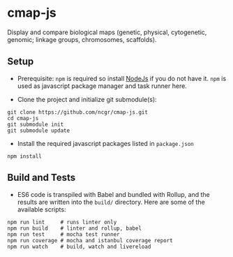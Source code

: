 # cmap-js
Display and compare biological maps (genetic, physical, cytogenetic, genomic; linkage groups, chromosomes, scaffolds).

## Setup

* Prerequisite: `npm` is required so install [NodeJs](https://nodejs.org) if you do not have it. `npm` is used as javascript package manager and task runner here.

* Clone the project and initialize git submodule(s):
```
git clone https://github.com/ncgr/cmap-js.git
cd cmap-js
git submodule init
git submodule update
```
* Install the required javascript packages listed in `package.json`
```
npm install
```

## Build and Tests

* ES6 code is transpiled with Babel and bundled with Rollup, and the results are written into the `build/` directory. Here are some of the available scripts:
```
npm run lint     # runs linter only
npm run build    # linter and rollup, babel
npm run test     # mocha test runner
npm run coverage # mocha and istanbul coverage report
npm run watch    # build, watch and livereload
```

